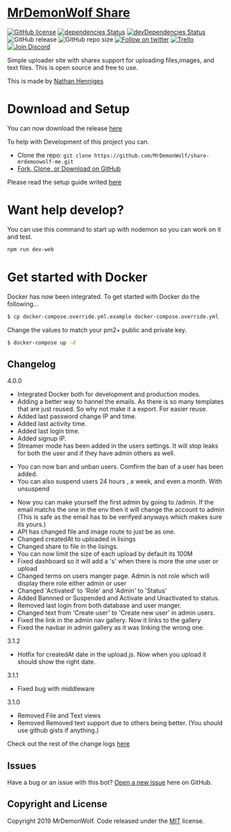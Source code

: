 # [MrDemonWolf Share](https://github.com/MrDemonWolf/share-mrdemonwolf-me)

[![GitHub license](https://img.shields.io/badge/license-MIT-blue.svg)](https://raw.githubusercontent.com/MrDemonWolf/share-mrdemonwolf-mer/master/LICENSE)
[![dependencies Status](https://david-dm.org/MrDemonWolf/share-mrdemonwolf-me/status.svg)](https://david-dm.org/MrDemonWolf/share-mrdemonwolf-me)
[![devDependencies Status](https://david-dm.org/MrDemonWolf/share-mrdemonwolf-me/dev-status.svg)](https://david-dm.org/MrDemonWolf/share-mrdemonwolf-me?type=dev)
![GitHub release](https://img.shields.io/github/release/mrdemonwolf/share-mrdemonwolf-me.svg)
![GitHub repo size](https://img.shields.io/github/repo-size/MrDemonWolf/share-mrdemonwolf-me.svg)
[![Follow on twitter](https://img.shields.io/twitter/follow/mrdemonwolf.svg?label=Follow)](https://isitmaintained.com/project/MrDemonWolf/share-mrdemonwolf-me "Follow on twitter")
[![Trello](https://img.shields.io/badge/Project%20Progress-blue?style=flat-square&logo=trello)](https://trello.com/b/uljnYGOg "Follow the project progress here.")
[![Join Discord](https://discordapp.com/api/guilds/127607669103001600/embed.png)](https://discord.gg/invite/A9x3qEN)

Simple uploader site with sharex support for uploading files,images, and text files.  This is open source and free to use.

This is made by [Nathan Henniges](https://www.github.com/nathanhenniges)

# Download and Setup

You can now download the release [here](https://github.com/MrDemonWolf/share-mrdemonwolf-me/releases/latest/download.zip)

To help with Development of this project you can.
* Clone the repo: `git clone https://github.com/MrDemonWolf/share-mrdemonwolf-me.git`
* [Fork, Clone, or Download on GitHub](https://github.com/MrDemonWolf/share-mrdemonwolf-me)

Please read the setup guide writed [here](SETUP.md)

# Want help develop?
You can use this command to start up with nodemon so you can work on it and test.

```sh
npm run dev-web
```

# Get started with Docker

Docker has now been integrated. To get started with Docker do the following...

```sh
$ cp docker-compose.override.yml.example docker-compose.override.yml
```

Change the values to match your pm2+ public and private key.

```sh
$ docker-compose up -d
```


## Changelog
4.0.0
<!-- * Made a lot of the code cleaner and easier to mange for developers -->
* Integrated Docker both for development and production modes.
* Adding a better way to hannel the emails.  As there is so many templates that are just reused.  So why not make it a export. For easier  reuse.
* Added last password change IP and time.
* Added last activity time.
* Added last login time.
* Added signup IP.
* Streamer mode has been added in the users settings.  It will stop leaks for both the user and if they have admin others as well.
<!-- * You can now upload files via your account on the website. -->
* You can now ban and unban users. Comfirm the ban of a user has been added.
* You can also suspend users 24 hours , a week, and even a month. With unsuspend
<!-- *Added API docs markdown -->
* Now you can make yourself the first admin by going to /admin.  If the email matchs the one in the env then it will change the account to admin (This is safe as the email has to be verifyed anyways which makes sure its yours.)
* API has changed file and image route to just be as one.
* Changed createdAt to uploaded in lisings
* Changed share to file in the lisings.
* You can now limit the size of each upload by default its 100M
* Fixed dashboard so it will add a 's' when there is more the one user or upload
* Changed terms on users manger page.  Admin is not role which will display there role either admin or user
* Changed 'Activated' to 'Role' and 'Admin' to 'Status'
* Added Bannned or Suspended and Activate and Unactivated to status.
* Removed last login from both database and user manger.
* Changed text from 'Create user' to 'Create new user' in admin users.
* Fixed the link in the admin nav gallery.  Now it links to the gallery
* Fixed the navbar in admin gallery as it was linking the wrong one.

3.1.2
* Hotfix for createdAt date in the upload.js. Now when  you upload it should show the right date.

3.1.1
* Fixed bug with middleware

3.1.0
* Removed File and Text views
* Removed Removed text support due to others being better. (You should use github gists if anything.)

Check out the rest of the change logs [here](/CHANGELOG.md)

## Issues
Have a bug or an issue with this bot? [Open a new issue](https://github.com/MrDemonWolf/share-mrdemonwolf-me/issues) here on GitHub.

## Copyright and License

Copyright 2019 MrDemonWolf. Code released under the [MIT](/LICENSE) license.
